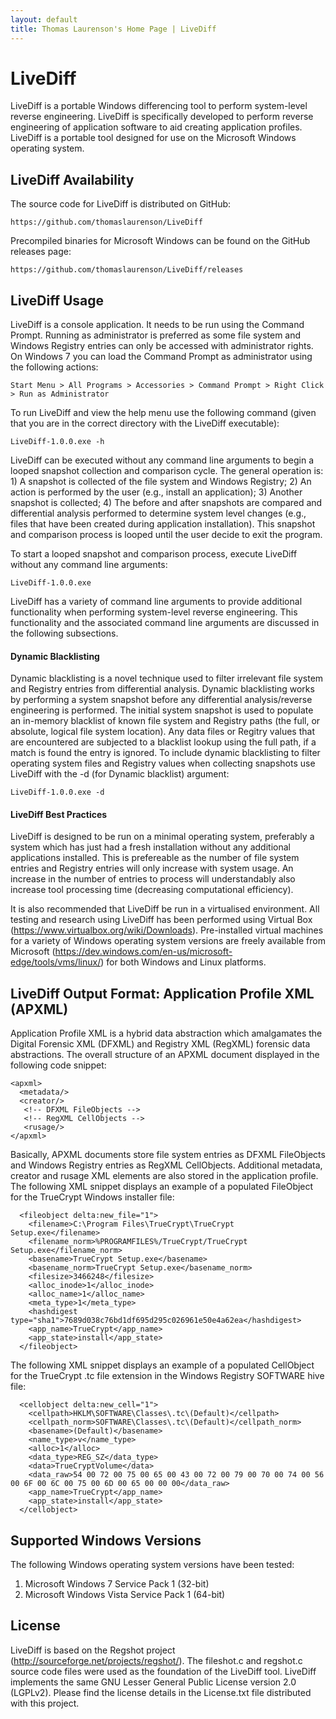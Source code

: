 ```yaml
---
layout: default
title: Thomas Laurenson's Home Page | LiveDiff
---
```


# LiveDiff
LiveDiff is a portable Windows differencing tool to perform system-level reverse engineering. LiveDiff is specifically developed to perform reverse engineering of application software to aid creating application profiles. LiveDiff is a portable tool designed for use on the Microsoft Windows operating system. 

## LiveDiff Availability

The source code for LiveDiff is distributed on GitHub: 

`https://github.com/thomaslaurenson/LiveDiff`

Precompiled binaries for Microsoft Windows can be found on the GitHub releases page:

`https://github.com/thomaslaurenson/LiveDiff/releases`

## LiveDiff Usage

LiveDiff is a console application. It needs to be run using the Command Prompt. Running as administrator is preferred as some file system and Windows Registry entries can only be accessed with administrator rights. On Windows 7 you can load the Command Prompt as administrator using the following actions:

`Start Menu > All Programs > Accessories > Command Prompt > Right Click > Run as Administrator`

To run LiveDiff and view the help menu use the following command (given that you are in the correct directory with the LiveDiff executable):

`LiveDiff-1.0.0.exe -h`

LiveDiff can be executed without any command line arguments to begin a looped snapshot collection and comparison cycle. The general operation is: 1) A snapshot is collected of the file system and Windows Registry; 2) An action is performed by the user (e.g., install an application); 3) Another snapshot is collected; 4) The before and after snapshots are compared and differential analysis performed to determine system level changes (e.g., files that have been created during application installation). This snapshot and comparison process is looped until the user decide to exit the program.

To start a looped snapshot and comparison process, execute LiveDiff without any command line arguments:

`LiveDiff-1.0.0.exe`

LiveDiff has a variety of command line arguments to provide additional functionality when performing system-level reverse engineering. This functionality and the associated command line arguments are discussed in the following subsections.

#### Dynamic Blacklisting

Dynamic blacklisting is a novel technique used to filter irrelevant file system and Registry entries from differential analysis. Dynamic blacklisting works by performing a system snapshot before any differential analysis/reverse engineering is performed. The initial system snapshot is used to populate an in-memory blacklist of known file system and Registry paths (the full, or absolute, logical file system location). Any data files or Regitry values that are encountered are subjected to a blacklist lookup using the full path, if a match is found the entry is ignored. To include dynamic blacklisting to filter operating system files and Registry values when collecting snapshots use LiveDiff with the -d (for Dynamic blacklist) argument:

`LiveDiff-1.0.0.exe -d`

#### LiveDiff Best Practices

LiveDiff is designed to be run on a minimal operating system, preferably a system which has just had a fresh installation without any additional applications installed. This is prefereable as the number of file system entries and Registry entries will only increase with system usage. An increase in the number of entries to process will understandably also increase tool processing time (decreasing computational efficiency).

It is also recommended that LiveDiff be run in a virtualised environment. All testing and research using LiveDiff has been performed using Virtual Box (https://www.virtualbox.org/wiki/Downloads). Pre-installed virtual machines for a variety of Windows operating system versions are freely available from Microsoft (https://dev.windows.com/en-us/microsoft-edge/tools/vms/linux/) for both Windows and Linux platforms.

## LiveDiff Output Format: Application Profile XML (APXML)

Application Profile XML is a hybrid data abstraction which amalgamates the Digital Forensic XML (DFXML) and Registry XML (RegXML) forensic data abstractions. The overall structure of an APXML document displayed in the following code snippet:

```
<apxml>
  <metadata/>
  <creator/>
   <!-- DFXML FileObjects -->
   <!-- RegXML CellObjects -->
   <rusage/>
</apxml>
```

Basically, APXML documents store file system entries as DFXML FileObjects and Windows Registry entries as RegXML CellObjects. Additional metadata, creator and rusage XML elements are also stored in the application profile. The following XML snippet displays an example of a populated FileObject for the TrueCrypt Windows installer file:

```
  <fileobject delta:new_file="1">
    <filename>C:\Program Files\TrueCrypt\TrueCrypt Setup.exe</filename>
    <filename_norm>%PROGRAMFILES%/TrueCrypt/TrueCrypt Setup.exe</filename_norm>
    <basename>TrueCrypt Setup.exe</basename>
    <basename_norm>TrueCrypt Setup.exe</basename_norm>
    <filesize>3466248</filesize>
    <alloc_inode>1</alloc_inode>
    <alloc_name>1</alloc_name>
    <meta_type>1</meta_type>
    <hashdigest type="sha1">7689d038c76bd1df695d295c026961e50e4a62ea</hashdigest>
    <app_name>TrueCrypt</app_name>
    <app_state>install</app_state>
  </fileobject>
```

The following XML snippet displays an example of a populated CellObject for the TrueCrypt .tc file extension in the Windows Registry SOFTWARE hive file:

```
  <cellobject delta:new_cell="1">
    <cellpath>HKLM\SOFTWARE\Classes\.tc\(Default)</cellpath>
    <cellpath_norm>SOFTWARE\Classes\.tc\(Default)</cellpath_norm>
    <basename>(Default)</basename>
    <name_type>v</name_type>
    <alloc>1</alloc>
    <data_type>REG_SZ</data_type>
    <data>TrueCryptVolume</data>
    <data_raw>54 00 72 00 75 00 65 00 43 00 72 00 79 00 70 00 74 00 56 00 6F 00 6C 00 75 00 6D 00 65 00 00 00</data_raw>
    <app_name>TrueCrypt</app_name>
    <app_state>install</app_state>
  </cellobject>
```

## Supported Windows Versions

The following Windows operating system versions have been tested:

1. Microsoft Windows 7 Service Pack 1 (32-bit)
2. Microsoft Windows Vista Service Pack 1 (64-bit)

## License

LiveDiff is based on the Regshot project (http://sourceforge.net/projects/regshot/). The fileshot.c and regshot.c source code files were used as the foundation of the LiveDiff tool. LiveDiff implements the same GNU Lesser General Public License version 2.0 (LGPLv2). Please find the license details in the License.txt file distributed with this project.
